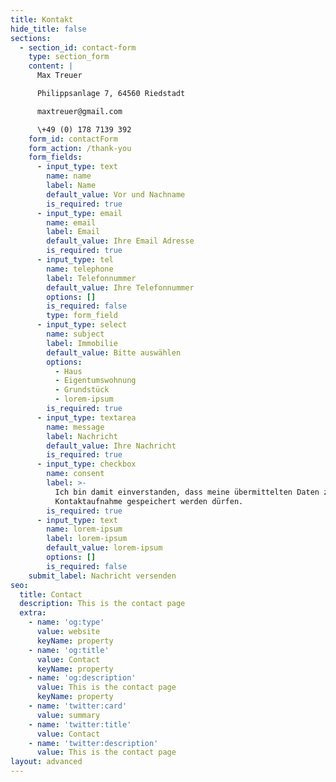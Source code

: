 ```yaml
---
title: Kontakt
hide_title: false
sections:
  - section_id: contact-form
    type: section_form
    content: |
      Max Treuer

      Philippsanlage 7, 64560 Riedstadt

      maxtreuer@gmail.com

      \+49 (0) 178 7139 392
    form_id: contactForm
    form_action: /thank-you
    form_fields:
      - input_type: text
        name: name
        label: Name
        default_value: Vor und Nachname
        is_required: true
      - input_type: email
        name: email
        label: Email
        default_value: Ihre Email Adresse
        is_required: true
      - input_type: tel
        name: telephone
        label: Telefonnummer
        default_value: Ihre Telefonnummer
        options: []
        is_required: false
        type: form_field
      - input_type: select
        name: subject
        label: Immobilie
        default_value: Bitte auswählen
        options:
          - Haus
          - Eigentumswohnung
          - Grundstück
          - lorem-ipsum
        is_required: true
      - input_type: textarea
        name: message
        label: Nachricht
        default_value: Ihre Nachricht
        is_required: true
      - input_type: checkbox
        name: consent
        label: >-
          Ich bin damit einverstanden, dass meine übermittelten Daten zu
          Kontaktaufnahme gespeichert werden dürfen.
        is_required: true
      - input_type: text
        name: lorem-ipsum
        label: lorem-ipsum
        default_value: lorem-ipsum
        options: []
        is_required: false
    submit_label: Nachricht versenden
seo:
  title: Contact
  description: This is the contact page
  extra:
    - name: 'og:type'
      value: website
      keyName: property
    - name: 'og:title'
      value: Contact
      keyName: property
    - name: 'og:description'
      value: This is the contact page
      keyName: property
    - name: 'twitter:card'
      value: summary
    - name: 'twitter:title'
      value: Contact
    - name: 'twitter:description'
      value: This is the contact page
layout: advanced
---
```

